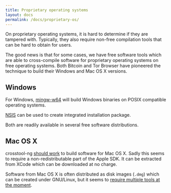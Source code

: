 ```yaml
---
title: Proprietary operating systems
layout: docs
permalink: /docs/proprietary-os/
---
```



On proprietary operating systems, it is hard to determine if they are tampered
with. Typically, they also require non-free compilation tools that can be hard
to obtain for users.

The good news is that for some cases, we have free software tools which
are able to cross-compile software for proprietary operating systems
on free operating systems. Both Bitcoin and Tor Browser have pioneered
the technique to build their Windows and Mac OS X versions.

Windows
-------

For Windows, [mingw-w64](https://mingw-w64.org/) will build Windows
binaries on POSIX compatible operating systems.

[NSIS](http://nsis.sourceforge.net/) can be used to create integrated
installation package.

Both are readily available in several free software distributions.

Mac OS X
--------

crosstool-ng [should work](https://bugs.torproject.org/9711#comment:73) to
build software for Mac OS X. Sadly this seems to require a non-redistributable
part of the Apple SDK. It can be extracted from XCode which can be downloaded
at no charge.

Software from Mac OS X is often distributed as disk images (`.dmg`)
which can be created under GNU/Linux, but it seems to [require multiple
tools at the
moment](https://gitweb.torproject.org/builders/tor-browser-bundle.git/tree/gitian/build-helpers/ddmg.sh).
